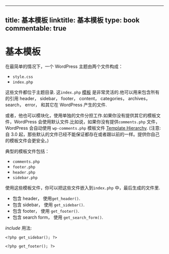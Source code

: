 
---
title: 基本模板
linktitle: 基本模板
type: book
commentable: true
---

# 基本模板

在最简单的情况下，一个 WordPress 主题由两个文件构成：

- `style.css`
- `index.php`

这些文件都位于主题目录. 这`index.php` [模板](https://codex.wordpress.org/Stepping_Into_Templates) 是非常灵活的.他可以用来包含所有的引用 header， sidebar， footer， content， categories， archives， search， error， 和其它在 WordPress 产生的文件.

或者，他也可以模块化，使用单独的文件分担工作.如果你没有提供其它的模板文件，WordPress 会使用默认文件.比如说，如果你没有提供`comments.php` 文件， WordPress 会自动使用 `wp-comments.php` 模板文件 [Template Hierarchy](https://codex.wordpress.org/Template_Hierarchy). (注意: 自 3.0 起，那些默认的文件已经不能保证都存在或者跟以前的一样。提供你自己的模板文件会更安全。)

典型的模板文件包括：

- `comments.php`
- `footer.php`
- `header.php`
- `sidebar.php`

使用这些模板文件，你可以把这些文件嵌入到`index.php` 中，最后生成的文件里.

- 包含 header， 使用`get_header()`.
- 包含 sidebar， 使用 `get_sidebar()`.
- 包含 footer， 使用 `get_footer()`.
- 包含 search form， 使用 `get_search_form()`.

_include_ 用法:

```
<?php get_sidebar(); ?>

<?php get_footer(); ?>
```

    